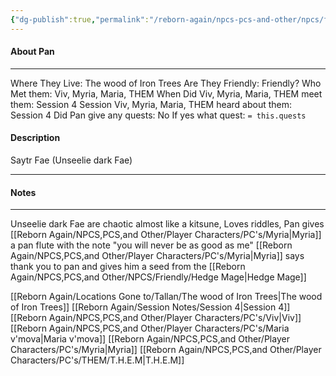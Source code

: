 ```yaml
---
{"dg-publish":true,"permalink":"/reborn-again/npcs-pcs-and-other/npcs/friendly/pan-fae/"}
---
```



#### About Pan
---
Where They Live: The wood of Iron Trees
Are They Friendly: Friendly?
Who Met them: Viv, Myria, Maria, THEM
When Did Viv, Myria, Maria, THEM meet them: Session 4
Session Viv, Myria, Maria, THEM heard about them: Session 4
Did Pan give any quests: No
	If yes what quest: `= this.quests`


#### Description
Saytr Fae (Unseelie dark Fae)

---

#### Notes
---
Unseelie dark Fae are chaotic almost like a kitsune, Loves riddles, Pan gives [[Reborn Again/NPCS,PCS,and Other/Player Characters/PC's/Myria\|Myria]]  a pan flute with the note "you will never be as good as me"
 [[Reborn Again/NPCS,PCS,and Other/Player Characters/PC's/Myria\|Myria]]  says thank you to pan and gives him a seed from the [[Reborn Again/NPCS,PCS,and Other/NPCS/Friendly/Hedge Mage\|Hedge Mage]]

[[Reborn Again/Locations Gone to/Tallan/The wood of Iron Trees\|The wood of Iron Trees]]
[[Reborn Again/Session Notes/Session 4\|Session 4]]
[[Reborn Again/NPCS,PCS,and Other/Player Characters/PC's/Viv\|Viv]]
[[Reborn Again/NPCS,PCS,and Other/Player Characters/PC's/Maria v'mova\|Maria v'mova]]
[[Reborn Again/NPCS,PCS,and Other/Player Characters/PC's/Myria\|Myria]]
[[Reborn Again/NPCS,PCS,and Other/Player Characters/PC's/THEM/T.H.E.M\|T.H.E.M]]
